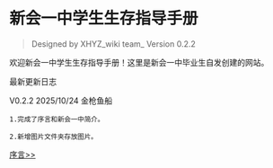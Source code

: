 ﻿# 新会一中学生生存指导手册

> Designed by XHYZ_wiki team_
>             Version 0.2.2

欢迎新会一中学生生存指导手册！这里是新会一中毕业生自发创建的网站。

最新更新日志

V0.2.2 2025/10/24 金枪鱼船
	
	1.完成了序言和新会一中简介。

	2.新增图片文件夹存放图片。

[序言>>](序言)